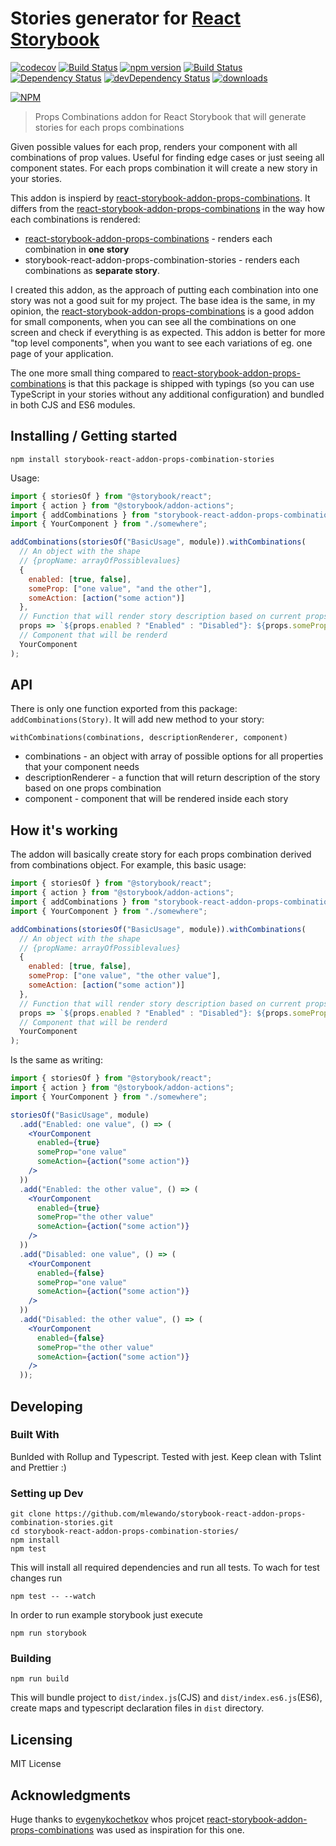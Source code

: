 # Stories generator for [React Storybook](https://github.com/storybooks/react-storybook)

[![codecov](https://codecov.io/gh/mlewando/storybook-react-addon-props-combination-stories/branch/master/graph/badge.svg)](https://codecov.io/gh/mlewando/storybook-react-addon-props-combination-stories)
[![Build Status](https://travis-ci.org/mlewando/storybook-react-addon-props-combination-stories.svg?branch=master)](https://travis-ci.org/mlewando/storybook-react-addon-props-combination-stories)
[![npm version](https://badge.fury.io/js/storybook-react-addon-props-combination-stories.svg)](https://badge.fury.io/js/storybook-react-addon-props-combination-stories)
[![Build Status](https://travis-ci.org/mlewando/storybook-react-addon-props-combination-stories.svg?branch=master)](https://travis-ci.org/mlewando/storybook-react-addon-props-combination-stories)
[![Dependency Status](https://david-dm.org/mlewando/storybook-react-addon-props-combination-stories.svg)](https://david-dm.org/mlewando/storybook-react-addon-props-combination-stories)
[![devDependency Status](https://david-dm.org/mlewando/storybook-react-addon-props-combination-stories/dev-status.svg)](https://david-dm.org/mlewando/storybook-react-addon-props-combination-stories#info=devDependencies)
[![downloads][downloads-image]][downloads-url]

[downloads-image]: https://img.shields.io/npm/dm/get-package-readme.svg
[downloads-url]: https://npmjs.org/package/get-package-readme

[![NPM](https://nodei.co/npm/<package>.png)](https://npmjs.org/package/<package>)

> Props Combinations addon for React Storybook that will generate stories for each props combinations

Given possible values for each prop, renders your component with all combinations of prop values.
Useful for finding edge cases or just seeing all component states.
For each props combination it will create a new story in your stories.

This addon is inspierd by [react-storybook-addon-props-combinations](https://github.com/evgenykochetkov/react-storybook-addon-props-combinations). It differs from the [react-storybook-addon-props-combinations](https://github.com/evgenykochetkov/react-storybook-addon-props-combinations) in the way how each combinations is rendered:

* [react-storybook-addon-props-combinations](https://github.com/evgenykochetkov/react-storybook-addon-props-combinations) - renders each combination in **one story**
* storybook-react-addon-props-combination-stories - renders each combinations as **separate story**.

I created this addon, as the approach of putting each combination into one story was not a good suit for my project. The base idea is the same, in my opinion, the [react-storybook-addon-props-combinations](https://github.com/evgenykochetkov/react-storybook-addon-props-combinations) is a good addon for small components, when you can see all the combinations on one screen and check if everything is as expected. This addon is better for more "top level components", when you want to see each variations of eg. one page of your application.

The one more small thing compared to [react-storybook-addon-props-combinations](https://github.com/evgenykochetkov/react-storybook-addon-props-combinations) is that this package is shipped with typings (so you can use TypeScript in your stories without any additional configuration) and bundled in both CJS and ES6 modules.

## Installing / Getting started

```shell
npm install storybook-react-addon-props-combination-stories
```

Usage:

```js
import { storiesOf } from "@storybook/react";
import { action } from "@storybook/addon-actions";
import { addCombinations } from "storybook-react-addon-props-combination-stories";
import { YourComponent } from "./somewhere";

addCombinations(storiesOf("BasicUsage", module)).withCombinations(
  // An object with the shape
  // {propName: arrayOfPossiblevalues}
  {
    enabled: [true, false],
    someProp: ["one value", "and the other"],
    someAction: [action("some action")]
  },
  // Function that will render story description based on current props
  props => `${props.enabled ? "Enabled" : "Disabled"}: ${props.someProp}`,
  // Component that will be renderd
  YourComponent
);
```

## API

There is only one function exported from this package: `addCombinations(Story)`. It will add new method to your story:

`withCombinations(combinations, descriptionRenderer, component)`

* combinations - an object with array of possible options for all properties that your component needs
* descriptionRenderer - a function that will return description of the story based on one props combination
* component - component that will be rendered inside each story

## How it's working

The addon will basically create story for each props combination derived from combinations object. For example, this basic usage:

```js
import { storiesOf } from "@storybook/react";
import { action } from "@storybook/addon-actions";
import { addCombinations } from "storybook-react-addon-props-combination-stories";
import { YourComponent } from "./somewhere";

addCombinations(storiesOf("BasicUsage", module)).withCombinations(
  // An object with the shape
  // {propName: arrayOfPossiblevalues}
  {
    enabled: [true, false],
    someProp: ["one value", "the other value"],
    someAction: [action("some action")]
  },
  // Function that will render story description based on current props
  props => `${props.enabled ? "Enabled" : "Disabled"}: ${props.someProp}`,
  // Component that will be renderd
  YourComponent
);
```

Is the same as writing:

```jsx
import { storiesOf } from "@storybook/react";
import { action } from "@storybook/addon-actions";
import { YourComponent } from "./somewhere";

storiesOf("BasicUsage", module)
  .add("Enabled: one value", () => (
    <YourComponent
      enabled={true}
      someProp="one value"
      someAction={action("some action")}
    />
  ))
  .add("Enabled: the other value", () => (
    <YourComponent
      enabled={true}
      someProp="the other value"
      someAction={action("some action")}
    />
  ))
  .add("Disabled: one value", () => (
    <YourComponent
      enabled={false}
      someProp="one value"
      someAction={action("some action")}
    />
  ))
  .add("Disabled: the other value", () => (
    <YourComponent
      enabled={false}
      someProp="the other value"
      someAction={action("some action")}
    />
  ));
```

## Developing

### Built With

Bunlded with Rollup and Typescript. Tested with jest. Keep clean with Tslint and Prettier :)

### Setting up Dev

```shell
git clone https://github.com/mlewando/storybook-react-addon-props-combination-stories.git
cd storybook-react-addon-props-combination-stories/
npm install
npm test
```

This will install all required dependencies and run all tests. To wach for test changes run

```shell
npm test -- --watch
```

In order to run example storybook just execute

```shell
npm run storybook
```

### Building

```shell
npm run build
```

This will bundle project to `dist/index.js`(CJS) and `dist/index.es6.js`(ES6), create maps and typescript declaration files in `dist` directory.

## Licensing

MIT License

## Acknowledgments

Huge thanks to [evgenykochetkov](https://github.com/evgenykochetkov) whos projcet [react-storybook-addon-props-combinations](https://github.com/evgenykochetkov/react-storybook-addon-props-combinations) was used as inspiration for this one.
